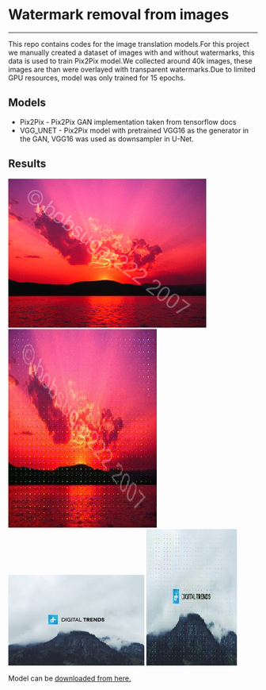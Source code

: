 # Watermark removal from images
___
This repo contains codes for the image translation models.For this project we manually created a dataset of images with and without watermarks, this data is used to train Pix2Pix model.We collected around 40k images, these images are than were overlayed with transparent watermarks.Due to limited GPU resources, model was only trained for 15 epochs.

## Models
* Pix2Pix - Pix2Pix GAN implementation taken from tensorflow docs
* VGG_UNET - Pix2Pix model with pretrained VGG16 as the generator in the GAN, VGG16 was used as downsampler in U-Net.

## Results

![Test](test1.png)   ![Test](test1_inf.jpg)
![Test](test4.jpeg)   ![Test](test4_inf.jpg)

Model can be [downloaded from here.](https://drive.google.com/drive/folders/1IEbUm-AUze-J1sZIkHD5CfOFpLQD3l52?usp=sharing)
